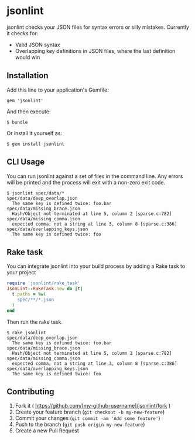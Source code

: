 # jsonlint

jsonlint checks your JSON files for syntax errors or silly mistakes. Currently it checks for:

 * Valid JSON syntax
 * Overlapping key definitions in JSON files, where the last definition would win

## Installation

Add this line to your application's Gemfile:

    gem 'jsonlint'

And then execute:

    $ bundle

Or install it yourself as:

    $ gem install jsonlint

## CLI Usage

You can run jsonlint against a set of files in the command line. Any errors will be printed and the process will exit with a non-zero exit code.

```
$ jsonlint spec/data/*
spec/data/deep_overlap.json
  The same key is defined twice: foo.bar
spec/data/missing_brace.json
  Hash/Object not terminated at line 5, column 2 [sparse.c:782]
spec/data/missing_comma.json
  expected comma, not a string at line 3, column 8 [sparse.c:386]
spec/data/overlapping_keys.json
  The same key is defined twice: foo
```

## Rake task

You can integrate jsonlint into your build process by adding a Rake task to your project

```ruby
require 'jsonlint/rake_task'
JsonLint::RakeTask.new do |t|
  t.paths = %w(
    spec/**/*.json
  )
end
```

Then run the rake task.

```
$ rake jsonlint
spec/data/deep_overlap.json
  The same key is defined twice: foo.bar
spec/data/missing_brace.json
  Hash/Object not terminated at line 5, column 2 [sparse.c:782]
spec/data/missing_comma.json
  expected comma, not a string at line 3, column 8 [sparse.c:386]
spec/data/overlapping_keys.json
  The same key is defined twice: foo
```

## Contributing

1. Fork it ( https://github.com/[my-github-username]/jsonlint/fork )
2. Create your feature branch (`git checkout -b my-new-feature`)
3. Commit your changes (`git commit -am 'Add some feature'`)
4. Push to the branch (`git push origin my-new-feature`)
5. Create a new Pull Request
